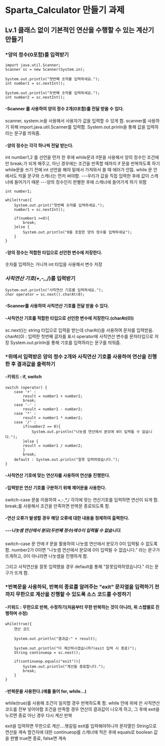 # Sparta_Calculator 만들기 과제

## Lv.1 클래스 없이 기본적인 연산을 수행할 수 있는 계산기 만들기

### *양의 정수(0포함)를 입력받기

```
import java.util.Scanner;
Scanner sc = new Scanner(System.in);

System.out.println("첫번째 숫자를 입력하세요.");
int number1 = sc.nextInt();

System.out.println("두번째 숫자를 입력하세요.");
int number2 = sc.nextInt();
```

#### -Scanner 를 사용하여 양의 정수 2개(0포함)를 전달 받을 수 있다.
scanner, system.in을 사용해서 사용자가 값을 입력할 수 있게 함.
scanner를 사용하기 위해 import.java.util.Scanner를 입력함.
System.out.prinln을 통해 값을 입력하라는 문구를 띄워줌.

#### -양의 정수는 각각 하나씩 전달 받는다.
int number1,2 를 선언을 먼저 한 후에 while문과 if문을 사용해서 양의 정수인 조건에만 break;가 되게 해주고, 아닌 경우에는 조건을 만족할 때까지 if 문을 반복하도록 하기
while문을 쓰기 전에  int 선언을 해야 밑에서 가져와서 쓸 때 에러가 안뜸.
while 문 안에서도 띄울 문구와 스캐너는 먼저 써야함.
---우리가 값을 직접 입력한 후에 값이 스캐너에 들어가기 때문
---양의 정수인지 판별한 후에 스캐너에 들어가게 하기 위함

```
int number1;

while(true){
    System.out.print("첫번째 숫자를 입력하세요.");
    number1 = sc.nextInt();

    if(number1 >=0){
        break;
    }else {
        System.out.println("0을 포함한 양의 정수를 입력하세요");
    }
}
```

#### -양의 정수는 적합한 타입으로 선언한 변수에 저장한다.
숫자를 입력하는 거니까 int 타입을 사용해서 변수 저장

### *사칙연산 기호(+,-,*,/)를 입력받기

```
System.out.println("사칙연산 기호를 입력하세요.");
char operator = sc.next().charAt(0);
```

#### -Scanner를 사용하여 사칙연산 기호를 전달 받을 수 있다.
#### -사칙연산 기호를 적합한 타입으로 선언한 변수에 저장한다.(charAt(0))
sc.next()는 string 타입으로 입력을 받는데 charAt()을 사용하여 문자를 입력받음.
charAt(0) :  입력한 첫번째 글자를 표시
operator에 사칙연산 변수를 문자타입으로 저장
System.out.prinln을 통해 기호를 입력하라는 문구를 띄워줌.

### *위에서 입력받은 양의 정수 2개와 사칙연산 기호를 사용하여 연산을 진행한 후 결과값을 출력하기
#### -키워드 : if, switch

```
switch (operator) {
    case '+' :
        result = number1 + number2;
        break;
    case '-' :
        result = number1 - number2;
    case '*' :
        result = number1 * number2;
    case '/' :
        if(number2 == 0){
            System.out.println("나눗셈 연산에서 분모에 0이 입력될 수 없습니다.");
        }else {
        result = number1 / number2;
        }
        break;
    default : System.out.prinln("잘못 입력하였습니다.");
}
```

#### -사칙연산 기호에 맞는 연산자를 사용하여 연산을 진행한다.
#### -입력받은 연산 기호를 구분하기 위해 제어문을 사용한다.
switch-case 문을 이용하여 +,-,*,/ 각각에 맞는 연산기호를 입력하면 연산이 되게 함.
break;를 사용해서 조건을 만족하면 반복문 종료되도록 함.

#### -연산 오류가 발생할 경우 해당 오류에 대한 내용을 정제하여 출력한다.
##### ---나눗셈 연산에서 분모(두번째 정수)에 0이 입력될 수 없습니다.
switch-case 문 안에 if 문을 활용하여 나눗셈 연산에서 분모가 0이 입력될 수 없도록 함.
number2가 0이면 "나눗셈 연산에서 분모에 0이 입력될 수 없습니다." 라는 문구가 뜨게하고,
 0이 아니라면 나눗셈을 진행하게 함.

그리고 사칙연산을 잘못 입력했을 경우 default를 통해 "잘못입력하였습니다." 라는 문구가 뜨게 함.

### *반복문을 사용하되, 반복의 종료를 알려주는 "exit" 문자열을 입력하기 전까지 무한으로 계산을 진행할 수 있도록 소스 코드를 수정하기
#### -키워드 : 무한으로 반복, 수정하기(처음부터 무한 반복하는 것이 아니라, 위 스텝별로 진행하며 수정)

```
while(true){
    연산 코드
 
    System.out.println("결과값:" + result);

    System.out.println("더 계산하시겠습니까?(exit 입력 시 종료)");
    String continueop = sc.next();

    if(continueop.equals("exit")){
        System.out.println("계산을 종료합니다.");
        break;
    }
}
```

#### -반복문을 사용한다.(예를 들어 for, while...)
while(true)를 사용해 조건이 일치할 경우 반복하도록 함.
while 안에 위에 쓴 사칙연산 코드를 전부 넣어야함
조건을 만족할 경우 연산의 결과값이 나오게 하고, 그 후에 exit을 누르면 종료 아닌 경우 다시 계산 반복

exit을 입력하면 무한으로 계산....헷갈림
exit를 입력해야하니까 문자열인 String으로  연산을 계속 할건지에 대한 continueop를 스캐너에 적은 후에
equals로 boolean 값을 판별 true면 종료, false면 계속
